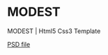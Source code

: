 # MODEST
MODEST | Html5 Css3 Template

[PSD file](https://graphicburger.com/modest-psd-landing-page/)
